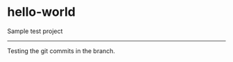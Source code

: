 # hello-world
Sample test project

----------------------------
Testing the git commits in the branch.
